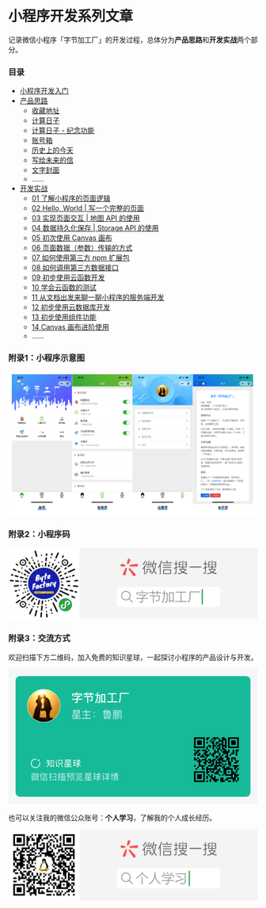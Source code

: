 # 小程序开发系列文章
记录微信小程序「字节加工厂」的开发过程，总体分为**产品思路**和**开发实战**两个部分。

### 目录
- [小程序开发入门](./first.md)
- [产品思路](./product/index.md)
    - [收藏地址](./product/01_tool-address.md)
    - [计算日子](./product/02_tool-days.md)
    - [计算日子 - 纪念功能](./product/03_tool-days2.md)
    - [账号箱](./product/04_tool-account.md)
    - [历史上的今天](./product/05_tool-history.md)
    - [写给未来的信](./product/06_tool-future.md)
    - [文字封面](./product/07_tool-wxcover.md)
    - ......
- [开发实战](./develop/index.md)
    - [01 了解小程序的页面逻辑](./develop/01_know-page.md)
    - [02 Hello, World | 写一个完整的页面](./develop/02_first-page.md)
    - [03 实现页面交互 | 地图 API 的使用](./develop/03_map-api-use.md)
    - [04 数据持久化保存 | Storage API 的使用](./develop/04_storage-use.md)
    - [05 初次使用 Canvas 画布](./develop/05_canvas-first-use.md)
    - [06 页面数据（参数）传输的方式](./develop/06_send_param_in_pages.md)
    - [07 如何使用第三方 npm 扩展包](./develop/07_use_npm_package.md)
    - [08 如何调用第三方数据接口](./develop/08_use_the_third_data.md)
    - [09 初步使用云函数开发](./develop/09_cloud_function_develop.md)
    - [10 学会云函数的测试](./develop/10_cloud_function_test.md)
    - [11 从文档出发来聊一聊小程序的服务端开发](./develop/11_cloud_develop_document.md)
    - [12 初步使用云数据库开发](./develop/12_cloud_database_develop.md)
    - [13 初步使用组件功能](./develop/12_component_use.md)
    - [14 Canvas 画布进阶使用](./develop/canvas-advanced.md)
    - ......

### 附录1：小程序示意图
![](./_image/2019-08-28-19-24-18.png)

### 附录2：小程序码
![](./_image/扫码_搜索联合传播样式-标准色版.png)

### 附录3：交流方式
欢迎扫描下方二维码，加入免费的知识星球，一起探讨小程序的产品设计与开发。

![](./_image/zsxq-byte-factory.jpg)

也可以关注我的微信公众账号：**个人学习**，了解我的个人成长经历。

![](./_image/wxqrcode_self.png)